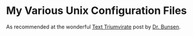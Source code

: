 My Various Unix Configuration Files
===================================

As recommended at the wonderful [Text Triumvirate](http://www.drbunsen.org/the-text-triumvirate/) post by [Dr. Bunsen](http://www.drbunsen.org/about/).
